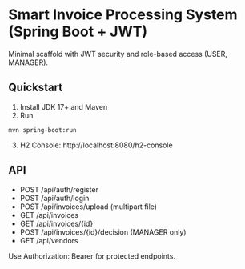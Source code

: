 # Smart Invoice Processing System (Spring Boot + JWT)

Minimal scaffold with JWT security and role-based access (USER, MANAGER).

## Quickstart

1. Install JDK 17+ and Maven
2. Run
```
mvn spring-boot:run
```
3. H2 Console: http://localhost:8080/h2-console

## API
- POST /api/auth/register
- POST /api/auth/login
- POST /api/invoices/upload (multipart file)
- GET /api/invoices
- GET /api/invoices/{id}
- POST /api/invoices/{id}/decision (MANAGER only)
- GET /api/vendors

Use Authorization: Bearer <token> for protected endpoints.
